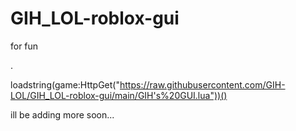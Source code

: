 # GIH_LOL-roblox-gui
for fun

.

loadstring(game:HttpGet("https://raw.githubusercontent.com/GIH-LOL/GIH_LOL-roblox-gui/main/GIH's%20GUI.lua"))()


ill be adding more soon...

